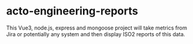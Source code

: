 # acto-engineering-reports
This Vue3, node.js, express and mongoose project will take metrics from Jira or potentially any system and then display ISO2 reports of this data.
